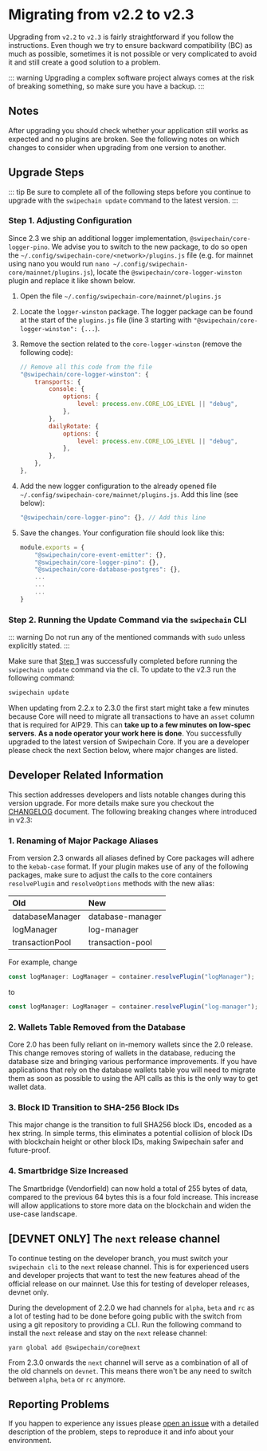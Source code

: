 # Migrating from v2.2 to v2.3

Upgrading from `v2.2` to `v2.3` is fairly straightforward if you follow the instructions. Even though we try to ensure backward compatibility (BC) as much as possible, sometimes it is not possible or very complicated to avoid it and still create a good solution to a problem.

::: warning
Upgrading a complex software project always comes at the risk of breaking something, so make sure you have a backup.
:::

## Notes

After upgrading you should check whether your application still works as expected and no plugins are broken. See the following notes on which changes to consider when upgrading from one version to another.

## Upgrade Steps

::: tip
Be sure to complete all of the following steps before you continue to upgrade with the `swipechain update` command to the latest version.
:::

### Step 1. Adjusting Configuration

Since 2.3 we ship an additional logger implementation, `@swipechain/core-logger-pino`. We advise you to switch to the new package, to do so open the `~/.config/swipechain-core/<network>/plugins.js` file (e.g. for mainnet using nano you would run `nano ~/.config/swipechain-core/mainnet/plugins.js`), locate the `@swipechain/core-logger-winston` plugin and replace it like shown below.

1. Open the file `~/.config/swipechain-core/mainnet/plugins.js`
2. Locate the `logger-winston` package. The logger package can be found at the start of the `plugins.js` file (line 3 starting with `"@swipechain/core-logger-winston": {...`).
3. Remove the section related to the `core-logger-winston` (remove the following code):

   ```js
   // Remove all this code from the file
   "@swipechain/core-logger-winston": {
       transports: {
           console: {
               options: {
                   level: process.env.CORE_LOG_LEVEL || "debug",
               },
           },
           dailyRotate: {
               options: {
                   level: process.env.CORE_LOG_LEVEL || "debug",
               },
           },
       },
   },
   ```

4. Add the new logger configuration to the already opened file `~/.config/swipechain-core/mainnet/plugins.js`. Add this line (see below):

   ```js
   "@swipechain/core-logger-pino": {}, // Add this line
   ```

5. Save the changes. Your configuration file should look like this:

   ```js
   module.exports = {
       "@swipechain/core-event-emitter": {},
       "@swipechain/core-logger-pino": {},
       "@swipechain/core-database-postgres": {},
       ...
       ...
       ...
   }
   ```

### Step 2. Running the Update Command via the `swipechain` CLI

::: warning
Do not run any of the mentioned commands with `sudo` unless explicitly stated.
:::

Make sure that [Step 1](https://docs.swipechain.org/releases/v2.3/migrating_2.2_2.3.html#step-1-adjusting-configuration-new-logger-package) was successfully completed before running the `swipechain update` command via the cli.
To update to the v2.3 run the following command:

```bash
swipechain update
```

When updating from 2.2.x to 2.3.0 the first start might take a few minutes because Core will need to migrate all transactions to have an `asset` column that is required for AIP29. This can **take up to a few minutes on low-spec servers**.
**As a node operator your work here is done**. You successfully upgraded to the latest version of Swipechain Core. If you are a developer please check the next Section below, where major changes are listed.

## Developer Related Information

This section addresses developers and lists notable changes during this version upgrade. For more details make sure you checkout the [CHANGELOG]( https://github.com/SwipeChain/swipechain-core/blob/master/CHANGELOG.md) document. The following breaking changes where introduced in v2.3:

### 1. Renaming of Major Package Aliases

From version 2.3 onwards all aliases defined by Core packages will adhere to the `kebab-case` format. If your plugin makes use of any of the following packages, make sure to adjust the calls to the core containers `resolvePlugin` and `resolveOptions` methods with the new alias:

| Old             | New              |
| :-------------- | :--------------- |
| databaseManager | database-manager |
| logManager      | log-manager      |
| transactionPool | transaction-pool |

For example, change

```ts
const logManager: LogManager = container.resolvePlugin("logManager");
```

to

```ts
const logManager: LogManager = container.resolvePlugin("log-manager");
```

### 2. Wallets Table Removed from the Database

Core 2.0 has been fully reliant on in-memory wallets since the 2.0 release. This change removes storing of wallets in the database, reducing the database size and bringing various performance improvements. If you have applications that rely on the database wallets table you will need to migrate them as soon as possible to using the API calls as this is the only way to get wallet data.

### 3. Block ID Transition to SHA-256 Block IDs

This major change is the transition to full SHA256 block IDs, encoded as a hex string. In simple terms, this eliminates a potential collision of block IDs with blockchain height or other block IDs, making Swipechain safer and future-proof.

### 4. Smartbridge Size Increased

The Smartbridge (Vendorfield) can now hold a total of 255 bytes of data, compared to the previous 64 bytes this is a four fold increase. This increase will allow applications to store more data on the blockchain and widen the use-case landscape.

## [DEVNET ONLY] The `next` release channel

To continue testing on the developer branch, you must switch your `swipechain cli` to the `next` release channel. This is for experienced users and developer projects that want to test the new features ahead of the official release on our mainnet. Use this for testing of developer releases, devnet only.

During the development of 2.2.0 we had channels for `alpha`, `beta` and `rc` as a lot of testing had to be done before going public with the switch from using a git repository to providing a CLI. Run the following command to install the `next` release and stay on the `next` release channel:

```shell
yarn global add @swipechain/core@next
```

From 2.3.0 onwards the `next` channel will serve as a combination of all of the old channels on `devnet`. This means there won't be any need to switch between `alpha`, `beta` or `rc` anymore.

## Reporting Problems

If you happen to experience any issues please [open an issue](https://github.com/Swipechain/swipechain-core/issues/new?template=Bug_report.md) with a detailed description of the problem, steps to reproduce it and info about your environment.
